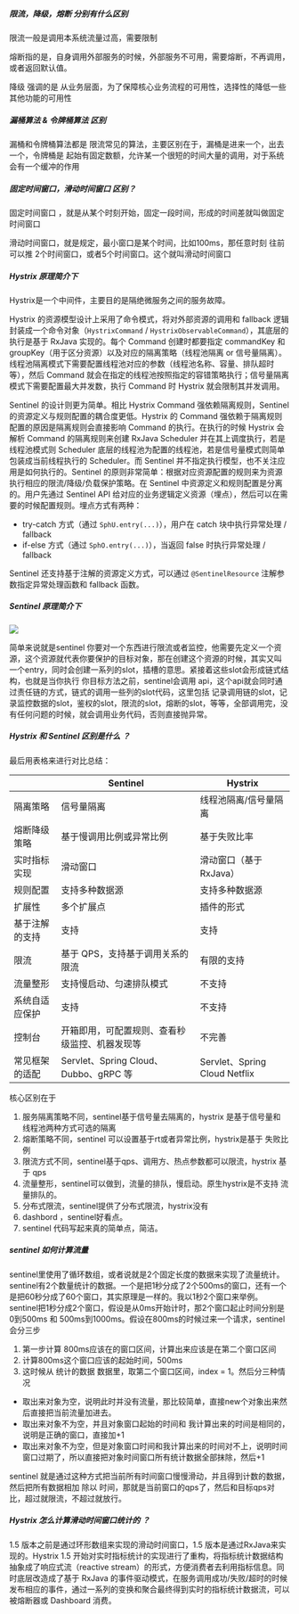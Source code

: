 ##### 限流，降级，熔断 分别有什么区别

限流一般是调用本系统流量过高，需要限制

熔断指的是，自身调用外部服务的时候，外部服务不可用，需要熔断，不再调用，或者返回默认值。

降级 强调的是 从业务层面，为了保障核心业务流程的可用性，选择性的降低一些其他功能的可用性

##### 漏桶算法 & 令牌桶算法 区别

漏桶和令牌桶算法都是 限流常见的算法，主要区别在于，漏桶是进来一个，出去一个，令牌桶是 起始有固定数额，允许某一个很短的时间大量的调用，对于系统会有一个缓冲的作用

##### 固定时间窗口，滑动时间窗口 区别？

固定时间窗口 ，就是从某个时刻开始，固定一段时间，形成的时间差就叫做固定时间窗口

滑动时间窗口，就是规定，最小窗口是某个时间，比如100ms，那任意时刻 往前可以推 2个时间窗口，或者5个时间窗口。这个就叫滑动时间窗口

##### Hystrix 原理简介下

Hystrix是一个中间件，主要目的是隔绝微服务之间的服务故障。

Hystrix 的资源模型设计上采用了命令模式，将对外部资源的调用和 fallback 逻辑封装成一个命令对象（`HystrixCommand` / `HystrixObservableCommand`），其底层的执行是基于 RxJava 实现的。每个 Command 创建时都要指定 commandKey 和 groupKey（用于区分资源）以及对应的隔离策略（线程池隔离 or 信号量隔离）。线程池隔离模式下需要配置线程池对应的参数（线程池名称、容量、排队超时等），然后 Command 就会在指定的线程池按照指定的容错策略执行；信号量隔离模式下需要配置最大并发数，执行 Command 时 Hystrix 就会限制其并发调用。

Sentinel 的设计则更为简单。相比 Hystrix Command 强依赖隔离规则，Sentinel 的资源定义与规则配置的耦合度更低。Hystrix 的 Command 强依赖于隔离规则配置的原因是隔离规则会直接影响 Command 的执行。在执行的时候 Hystrix 会解析 Command 的隔离规则来创建 RxJava Scheduler 并在其上调度执行，若是线程池模式则 Scheduler 底层的线程池为配置的线程池，若是信号量模式则简单包装成当前线程执行的 Scheduler。而 Sentinel 并不指定执行模型，也不关注应用是如何执行的。Sentinel 的原则非常简单：根据对应资源配置的规则来为资源执行相应的限流/降级/负载保护策略。在 Sentinel 中资源定义和规则配置是分离的。用户先通过 Sentinel API 给对应的业务逻辑定义资源（埋点），然后可以在需要的时候配置规则。埋点方式有两种：

- try-catch 方式（通过 `SphU.entry(...)`），用户在 catch 块中执行异常处理 / fallback
- if-else 方式（通过 `SphO.entry(...)`），当返回 false 时执行异常处理 / fallback

Sentinel 还支持基于注解的资源定义方式，可以通过 `@SentinelResource` 注解参数指定异常处理函数和 fallback 函数。



##### Sentinel 原理简介下

![](https://sentinelguard.io/docs/zh-cn/img/sentinel-slot-chain-architecture.png)

简单来说就是sentinel 你要对一个东西进行限流或者监控，他需要先定义一个资源，这个资源就代表你要保护的目标对象，那在创建这个资源的时候，其实又叫 一个entry，同时会创建一系列的slot，插槽的意思。紧接着这些slot会形成链式结构，也就是当你执行 你目标方法之前，sentinel会调用 api，这个api就会同时通过责任链的方式，链式的调用一些列的slot代码，这里包括 记录调用链的slot，记录监控数据的slot，鉴权的slot，限流的slot，熔断的slot，等等，全部调用完，没有任何问题的时候，就会调用业务代码，否则直接抛异常。

##### Hystrix 和 Sentinel 区别是什么 ？

最后用表格来进行对比总结：

|                | Sentinel                                       | Hystrix                       |
| -------------- | ---------------------------------------------- | ----------------------------- |
| 隔离策略       | 信号量隔离                                     | 线程池隔离/信号量隔离         |
| 熔断降级策略   | 基于慢调用比例或异常比例                       | 基于失败比率                  |
| 实时指标实现   | 滑动窗口                                       | 滑动窗口（基于 RxJava）       |
| 规则配置       | 支持多种数据源                                 | 支持多种数据源                |
| 扩展性         | 多个扩展点                                     | 插件的形式                    |
| 基于注解的支持 | 支持                                           | 支持                          |
| 限流           | 基于 QPS，支持基于调用关系的限流               | 有限的支持                    |
| 流量整形       | 支持慢启动、匀速排队模式                       | 不支持                        |
| 系统自适应保护 | 支持                                           | 不支持                        |
| 控制台         | 开箱即用，可配置规则、查看秒级监控、机器发现等 | 不完善                        |
| 常见框架的适配 | Servlet、Spring Cloud、Dubbo、gRPC 等          | Servlet、Spring Cloud Netflix |

核心区别在于

1. 服务隔离策略不同，sentinel基于信号量去隔离的，hystrix 是基于信号量和 线程池两种方式可选的隔离
2. 熔断策略不同，sentinel 可以设置基于rt或者异常比例，hystrix是基于 失败比例
3. 限流方式不同，sentinel基于qps、调用方、热点参数都可以限流，hystrix 基于 qps
4. 流量整形，sentinel可以做到，流量的排队，慢启动。原生hystrix是不支持 流量排队的。
5. 分布式限流，sentinel提供了分布式限流，hystrix没有
6. dashbord ，sentinel好看点。
7. sentinel 代码写起来真的简单点，简洁。



##### sentinel 如何计算流量

sentinel里使用了循环数组，或者说就是2个固定长度的数据来实现了流量统计。sentinel有2个数量统计的数据。一个是把1秒分成了2个500ms的窗口，还有一个是把60秒分成了60个窗口，其实原理是一样的。我以1秒2个窗口来举例。sentinel把1秒分成2个窗口，假设是从0ms开始计时，那2个窗口起止时间分别是 0到500ms 和 500ms到1000ms。假设在800ms的时候过来一个请求，sentinel会分三步

1. 第一步计算 800ms应该在的窗口区间，计算出来应该是在第二个窗口区间
2. 计算800ms这个窗口应该的起始时间，500ms
3. 这时候从 统计的数据 数据里，取第二个窗口区间，index = 1。然后分三种情况

- 取出来对象为空，说明此时并没有流量，那比较简单，直接new个对象出来然后直接把当前流量加进去。
- 取出来对象不为空，并且对象窗口起始的时间和 我计算出来的时间是相同的，说明是正确的窗口，直接加+1
- 取出来对象不为空，但是对象窗口时间和我计算出来的时间对不上，说明时间窗口过期了，所以直接把对象时间窗口所有统计数据全部抹除，然后+1

sentinel 就是通过这种方式把当前所有时间窗口慢慢滑动，并且得到计数的数据，然后把所有数据相加 除以 时间，那就是当前窗口的qps了，然后和目标qps对比，超过就限流，不超过就放行。

##### Hystrix 怎么计算滑动时间窗口统计的 ？

1.5 版本之前是通过环形数组来实现的滑动时间窗口，1.5 版本是通过RxJava来实现的。Hystrix 1.5 开始对实时指标统计的实现进行了重构，将指标统计数据结构抽象成了响应式流（reactive stream）的形式，方便消费者去利用指标信息。同时底层改造成了基于 RxJava 的事件驱动模式，在服务调用成功/失败/超时的时候发布相应的事件，通过一系列的变换和聚合最终得到实时的指标统计数据流，可以被熔断器或 Dashboard 消费。

##### 